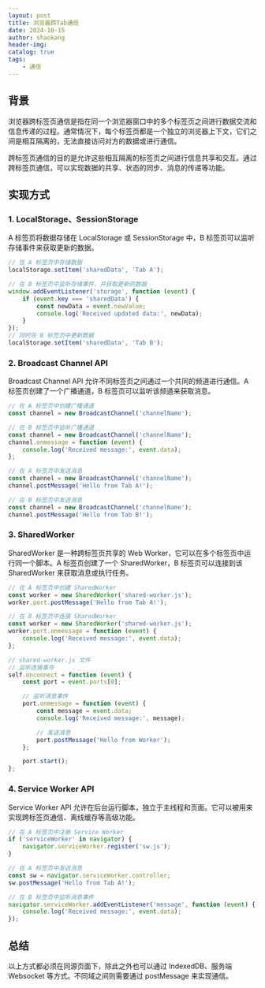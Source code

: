 ```yaml
---
layout: post
title: 浏览器跨Tab通信
date: 2024-10-15
author: shaokang
header-img:
catalog: true
tags:
    - 通信
---
```


## 背景

浏览器跨标签页通信是指在同一个浏览器窗口中的多个标签页之间进行数据交流和信息传递的过程。通常情况下，每个标签页都是一个独立的浏览器上下文，它们之间是相互隔离的，无法直接访问对方的数据或进行通信。

跨标签页通信的目的是允许这些相互隔离的标签页之间进行信息共享和交互。通过跨标签页通信，可以实现数据的共享、状态的同步、消息的传递等功能。

## 实现方式

### 1. LocalStorage、SessionStorage

A 标签页将数据存储在 LocalStorage 或 SessionStorage 中，B 标签页可以监听存储事件来获取更新的数据。

```js
// 在 A 标签页中存储数据
localStorage.setItem('sharedData', 'Tab A');

// 在 B 标签页中监听存储事件，并获取更新的数据
window.addEventListener('storage', function (event) {
    if (event.key === 'sharedData') {
        const newData = event.newValue;
        console.log('Received updated data:', newData);
    }
});
// 同时在 B 标签页中更新数据
localStorage.setItem('sharedData', 'Tab B');
```

### 2. Broadcast Channel API

Broadcast Channel API 允许不同标签页之间通过一个共同的频道进行通信。A 标签页创建了一个广播通道，B 标签页可以监听该频道来获取消息。

```js
// 在 A 标签页中创建广播通道
const channel = new BroadcastChannel('channelName');

// 在 B 标签页中监听广播通道
const channel = new BroadcastChannel('channelName');
channel.onmessage = function (event) {
    console.log('Received message:', event.data);
};

// 在 A 标签页中发送消息
const channel = new BroadcastChannel('channelName');
channel.postMessage('Hello from Tab A!');

// 在 B 标签页中发送消息
const channel = new BroadcastChannel('channelName');
channel.postMessage('Hello from Tab B!');
```

### 3. SharedWorker

SharedWorker 是一种跨标签页共享的 Web Worker，它可以在多个标签页中运行同一个脚本。A 标签页创建了一个 SharedWorker，B 标签页可以连接到该 SharedWorker 来获取消息或执行任务。

```js
// 在 A 标签页中创建 SharedWorker
const worker = new SharedWorker('shared-worker.js');
worker.port.postMessage('Hello from Tab A!');

// 在 B 标签页中连接 SharedWorker
const worker = new SharedWorker('shared-worker.js');
worker.port.onmessage = function (event) {
    console.log('Received message:', event.data);
};

// shared-worker.js 文件
// 监听连接事件
self.onconnect = function (event) {
    const port = event.ports[0];

    // 监听消息事件
    port.onmessage = function (event) {
        const message = event.data;
        console.log('Received message:', message);

        // 发送消息
        port.postMessage('Hello from Worker');
    };

    port.start();
};
```

### 4. Service Worker API

Service Worker API 允许在后台运行脚本，独立于主线程和页面。它可以被用来实现跨标签页通信、离线缓存等高级功能。

```js
// 在 A 标签页中注册 Service Worker
if ('serviceWorker' in navigator) {
    navigator.serviceWorker.register('sw.js');
}

// 在 A 标签页中发送消息
const sw = navigator.serviceWorker.controller;
sw.postMessage('Hello from Tab A!');

// 在 B 标签页中监听消息事件
navigator.serviceWorker.addEventListener('message', function (event) {
    console.log('Received message:', event.data);
});
```

## 总结

以上方式都必须在同源页面下，除此之外也可以通过 IndexedDB、服务端 Websocket 等方式。不同域之间则需要通过 postMessage 来实现通信。